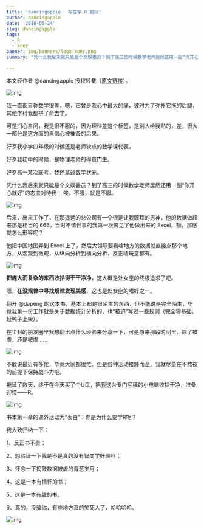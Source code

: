 ```yaml
---
title: 'dancingapple： 写在学 R 前际'
author: dancingapple
date: '2018-05-24'
slug: dancingapple
tags:
  - R
  - xuer
banner: img/banners/logo-xuer.png
summary: "凭什么我后来就只能是个文娱委员？到了高三的时候数学老师居然还用一副“你开心就好”的态度对待我！唉，不服，就是不服。"

---
```


本文经作者 @dancingapple 授权转载（[原文链接](https://steemit.com/cn/@dancingapple/r)）。

![img](https://cdn.steemitimages.com/0x0/https://cdn.steemitimages.com/DQmYc4EbkR5BxwLApUgXBE8bmN7pvtr3uB7Tad1o5bGHQky/B42332E7-834E-48A8-BEAC-88B93B59A13A.png)



我一直都自称数学很差，嗯，它曾是我心中最大的痛，彼时为了弥补它拖的后腿，其他学科我都拼了命去学。

可是扪心自问，我是很不服的，因为理科差这个标签，是别人给我贴的，差，很大一部分是这方面的自信心被摧毁的后果。

好歹我小学四年级的时候还是老师钦点的数学课代表。

好歹我初中的时候，是物理老师的得意门生。

好歹高一某次联考，我还拿过数学状元。

凭什么我后来就只能是个文娱委员？到了高三的时候数学老师居然还用一副“你开心就好”的态度对待我！
唉，不服，就是不服。

![img](https://cdn.steemitimages.com/0x0/https://cdn.steemitimages.com/DQme3Zu5fZCw2JDHr3bTQCNMJg9wafvPaJS5DTjWN3PRSma/52D75164-B295-47DB-A2BF-EC1E0E01613D.jpeg)

后来，出来工作了，在那遥远的总公司有一个很是让我膜拜的男神，他的数据做起来那是相当的 666。当时不谙世事的我第一次瞥见了他做出来的 Excel，额，那感觉怎么形容呢？

他把中国地图弄到 Excel 上了，然后大领导要看啥地方的数据就直接点那个地方，从宏观到微观，从纵向分析到横向分析，反正啥玩意都有。

![img](https://cdn.steemitimages.com/0x0/https://cdn.steemitimages.com/DQmWAmo7H8NJwQPkqwGJd8h9ZEhAytEvJNoRkomMeV8oLi4/4063E4E9-B5D6-48C5-AF60-5AFB91DB4217.jpeg)


**把庞大而复杂的东西收拾得干干净净**，这大概是处女座的终极追求了吧。

嗯，**在没规律中寻找规律发现美感**，这也是处女座的嗜好之一。

翻开  @dapeng 的这本书，基本上都是很陌生的东西，但不能说是完全陌生，毕竟我第一份工作就是关于数据统计分析的，也“被迫”写过一些规则（完全零基础，赶鸭子上架）。

在尘封的朋友圈里我想翻出点什么经验来分享一下，可是原来那段时间里，除了被虐，还是被虐……

![img](https://cdn.steemitimages.com/0x0/https://cdn.steemitimages.com/DQmemQPz9NnQnn5kqoVgztQ1jh5MXy7ogGVpQmfUkfoyM2S/94E4619B-180F-4197-93D8-8149BF62AE10.jpeg)

不敢说最近有多忙，毕竟大家都很忙。但是各种活动接踵而至，我就尽量在不熬夜的前提下保持战斗力吧。

拖延了数天，终于在今天买了个U盘，把我这台专门写稿的小电脑收拾干净，准备迎接——R。

![img](https://cdn.steemitimages.com/0x0/https://cdn.steemitimages.com/DQmZcvsTzXyJmtKqSuQMgyXm7qWjBsSNoyViKjHRFNcu5eK/3EC7DC40-4334-42A8-9824-EBF5CC42C999.jpeg)

书本第一章的课外活动为“表白”：你是为什么要学R呢？

我大致归纳一下：

1、反正书不贵；

2、想验证一下我是不是真的没有智商学好理科；

3、怀念一下捣鼓数据~~被虐~~的青葱岁月；

4、这是一本有情怀的书；

5、这是一本有趣的书。

6、真的，没骗你，有些地方真的笑死人了，哈哈哈哈。

![img](https://cdn.steemitimages.com/0x0/https://cdn.steemitimages.com/DQmVXUBSoqkD9u7AEAaoHoKLELppF63UFoZjuxHzswhiM4i/E87C13EF-7676-46AF-A4E1-05EFB6B49E49.jpeg)
